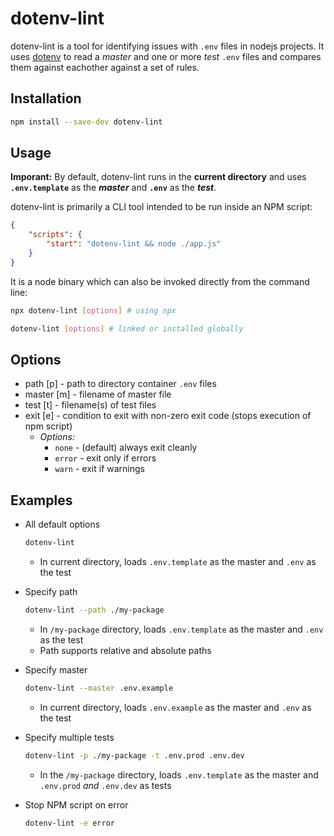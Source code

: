 # dotenv-lint

dotenv-lint is a tool for identifying issues with `.env` files in nodejs projects. It uses [dotenv](https://www.npmjs.com/package/dotenv) to read a _master_ and one or more _test_ `.env` files and compares them against eachother against a set of rules. 

## Installation

``` bash
npm install --save-dev dotenv-lint
```

## Usage

**Imporant:** By default, dotenv-lint runs in the **current directory** and uses **`.env.template`** as the **_master_** and **`.env`** as the **_test_**.

dotenv-lint is primarily a CLI tool intended to be run inside an NPM script: 

``` JSON
{
    "scripts": {
        "start": "dotenv-lint && node ./app.js"
    }
}
```

It is a node binary which can also be invoked directly from the command line:

``` bash
npx dotenv-lint [options] # using npx

dotenv-lint [options] # linked or installed globally
```

## Options

- path [p] - path to directory container `.env` files
- master [m] - filename of master file
- test [t] - filename(s) of test files
- exit [e] - condition to exit with non-zero exit code (stops execution of npm script)
    - _Options:_
        - `none` - (default) always exit cleanly
        - `error` - exit only if errors
        - `warn` - exit if warnings

## Examples
- All default options
    ``` bash
    dotenv-lint
    ```
    - In current directory, loads `.env.template` as the master and `.env` as the test

- Specify path
    ``` bash
    dotenv-lint --path ./my-package
    ```
    - In `/my-package` directory, loads `.env.template` as the master and `.env` as the test
    - Path supports relative and absolute paths

- Specify master
    ``` bash
    dotenv-lint --master .env.example
    ```
    - In current directory, loads `.env.example` as the master and `.env` as the test

- Specify multiple tests
    ``` bash
    dotenv-lint -p ./my-package -t .env.prod .env.dev
    ```
    - In the `/my-package` directory, loads `.env.template` as the master and `.env.prod` _and_ `.env.dev` as tests

- Stop NPM script on error
    ``` bash
    dotenv-lint -e error
    ```

